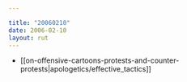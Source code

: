 ```yaml
---

title: "20060210"
date: 2006-02-10
layout: rut
---
```


* [[on-offensive-cartoons-protests-and-counter-protests|apologetics/effective_tactics]]
